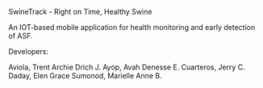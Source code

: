 SwineTrack - Right on Time, Healthy Swine

An IOT-based mobile application for health monitoring and early detection of ASF.

Developers:

Aviola, Trent Archie Drich J.
Ayop, Avah Denesse E.
Cuarteros, Jerry C.
Daday, Elen Grace
Sumonod, Marielle Anne B.
